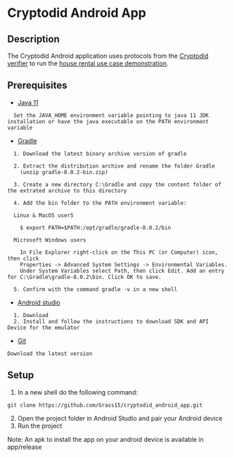 # Cryptodid Android App
## Description
The Cryptodid Android application uses protocols from the [Cryptodid verifier](https://github.com/Grass15/cryptodid_verifier.git) to run the [house rental use case demonstration](https://github.com/Grass15/cryptodid_house_rental.git).
  
## Prerequisites

- [Java 11](https://www.oracle.com/ca-en/java/technologies/javase/jdk11-archive-downloads.html)
```terminal
  Set the JAVA_HOME environment variable pointing to java 11 JDK installation or have the java executable on the PATH environment variable
  ```

- [Gradle](https://gradle.org/install/#manually)
```terminal
  1. Download the latest binary archive version of gradle 
  
  2. Extract the distribution archive and rename the folder Gradle
    (unzip gradle-8.0.2-bin.zip)
  
  3. Create a new directory C:\Gradle and copy the content folder of the extrated archive to this directory
  
  4. Add the bin folder to the PATH environment variable:
      
  Linux & MacOS userS
      
    $ export PATH=$PATH:/opt/gradle/gradle-8.0.2/bin

  Microsoft Windows users
      
    In File Explorer right-click on the This PC (or Computer) icon, then click 
    Properties -> Advanced System Settings -> Environmental Variables.
    Under System Variables select Path, then click Edit. Add an entry for C:\Gradle\gradle-8.0.2\bin. Click OK to save.

  5. Confirm with the command gradle -v in a new shell
  ```
    
- [Android studio](https://developer.android.com/studio)
```terminal
  1. Download
  2. Install and follow the instructions to download SDK and API Device for the emulator
  ```
- [Git](https://git-scm.com/download)
``` terminal 
Download the latest version
```
## Setup
  
  1. In a new shell do the following command:
  ``` terminal
  git clone https://github.com/Grass15/cryptodid_android_app.git
  ```
  2. Open the project folder in Android Studio and pair your Android device
  3. Run the project

Note: An apk to install the app on your android device is available in app/release
  
